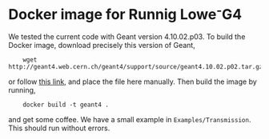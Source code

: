 Docker image for Runnig Lowe<sup>-</sup>G4
==========================================

We tested the current code with Geant version 4.10.02.p03. To build the Docker image, download precisely this version of Geant,

        wget http://geant4.web.cern.ch/geant4/support/source/geant4.10.02.p02.tar.gz

or follow [this link](http://geant4.web.cern.ch/geant4/support/source/geant4.10.02.p02.tar.gz), and place the file here manually. Then build the image by running,

        docker build -t geant4 .

and get some coffee. We have a small example in `Examples/Transmission`. This should run without errors.

